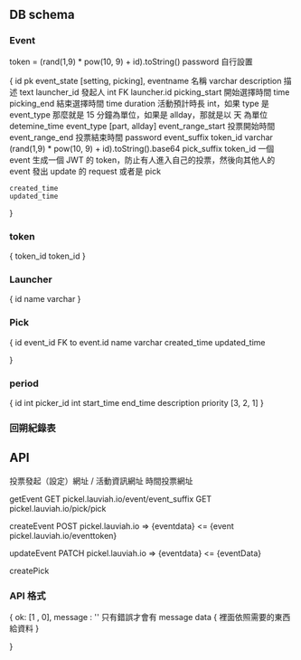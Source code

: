 ## DB schema
### Event

token = (rand(1,9) * pow(10, 9) + id).toString()
password 自行設置

{
    id pk
    event_state [setting, picking],
    eventname 名稱 varchar 
    description 描述 text
    launcher_id 發起人 int FK launcher.id
    picking_start 開始選擇時間 time
    picking_end 結束選擇時間 time
    duration 活動預計時長 int，如果 type 是 event_type 那麼就是 15 分鐘為單位，如果是 allday，那就是以 天 為單位
    detemine_time
    event_type [part, allday]
    event_range_start 投票開始時間
    event_range_end 投票結束時間
    password 
    event_suffix token_id varchar (rand(1,9) * pow(10, 9) + id).toString().base64 
    pick_suffix token_id 
    一個 event 生成一個 JWT 的 token，防止有人進入自己的投票，然後向其他人的 event 發出 update 的 request 或者是 pick

    created_time
    updated_time
}

### token
{
    token_id
    token_id
}


### Launcher 
{
    id
    name varchar
}

### Pick

{
    id
    event_id FK to event.id
    name varchar
    created_time
    updated_time
    
}

### period 
{
    id int
    picker_id int
    start_time
    end_time
    description
    priority [3, 2, 1]
}



### 回朔紀錄表


## API


投票發起（設定）網址 / 活動資訊網址
時間投票網址




getEvent
GET pickel.lauviah.io/event/event_suffix
GET pickel.lauviah.io/pick/pick

createEvent
POST pickel.lauviah.io 
=> {eventdata}
<= {event pickel.lauviah.io/eventtoken}

updateEvent
PATCH pickel.lauviah.io
=> {eventdata}
<= {eventData}

createPick


### API 格式

{
    ok: [1 , 0],
    message : '' 只有錯誤才會有 message 
    data {
        裡面依照需要的東西給資料
    }


}